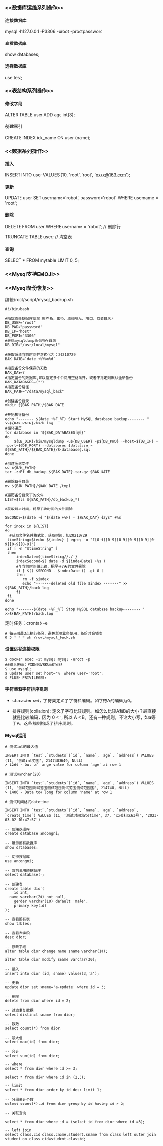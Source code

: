 ### <<数据库运维系列操作>>
#### 连接数据库
mysql -h127.0.0.1 -P3306 -uroot -prootpassword

#### 查看数据库
show databases;

#### 选择数据库
use test;

### <<表结构系列操作>>
#### 修改字段
ALTER TABLE user
ADD age int(3); 

#### 创建索引
CREATE INDEX idx_name
ON user (name);


### <<数据系列操作>>
#### 插入
INSERT INTO user
VALUES (10, 'root', 'root', 'xxxx@163.com');

#### 更新
UPDATE user
SET username='robot', password='robot'
WHERE username = 'root';

#### 删除
DELETE FROM user
WHERE username = 'robot'; // 删除行

TRUNCATE TABLE user; // 清空表

#### 查询
SELECT * FROM mytable LIMIT 0, 5;

### <<Mysql支持EMOJI>>

### <<Mysql备份恢复>>
编辑/root/script/mysql_backup.sh

```
#!/bin/bash
 
#指定连接数据库信息(用户名、密码、连接地址、端口、安装目录)
DB_USER="root"
DB_PWD="password"
DB_IP="host"
DB_PORT="3306"
#是指mysqldump命令所在目录
DB_DIR="/usr/local/mysql"
 
#获取系统当前时间并格式化为：20210729
BAK_DATE=`date +%Y%m%d`
 
#指定备份文件保存的天数
BAK_DAY=7
#指定备份的数据库,可以指定多个中间用空格隔开，或者不指定则默认全部备份
BAK_DATABASES=("")
#指定备份路径
BAK_PATH="/data/mysql_back"
 
#创建备份目录
mkdir ${BAK_PATH}/$BAK_DATE
 
#开始执行备份
echo "------- $(date +%F_%T) Start MySQL database backup-------- " >>${BAK_PATH}/back.log
#循环遍历
for database in "${BAK_DATABASES[@]}"
do  
    ${DB_DIR}/bin/mysqldump -u${DB_USER} -p${DB_PWD} --host=${DB_IP} --port=${DB_PORT} --databases $database > ${BAK_PATH}/${BAK_DATE}/${database}.sql
done
 
#创建压缩文件
cd ${BAK_PATH}
tar -zcPf db_backup_${BAK_DATE}.tar.gz $BAK_DATE
 
#删除备份目录
mv ${BAK_PATH}/$BAK_DATE /tmp1
 
#遍历备份目录下的文件
LIST=$(ls ${BAK_PATH}/db_backup_*)
 
#获取截止时间，将早于改时间的文件删除
 
SECONDS=$(date -d "$(date +%F) - ${BAK_DAY} days" +%s)
 
for index in ${LIST}
do 
  #获取文件名并格式化，获取时间，如20210729
 timeString=$(echo ${index} | egrep -o "?[0-9][0-9][0-9][0-9][0-9][0-9][0-9][0-9]")
 if [ -n "$timeString" ]
 then
     indexDate=${timeString//./-}
     indexSecond=$( date -d ${indexDate} +%s )
     #与当前时间做比较，把早于7天的文件删除
     if [ $(( $SECOND - $indexDate )) -gt 0 ]
     then 
        rm -f $index
        echo "-------deleted old file $index -------" >> ${BAK_PATH}/back.log
     fi
 fi
done
 
echo "-------$(date +%F_%T) Stop MySQL database backup-------- " >>${BAK_PATH}/back.log
```
定时任务：crontab -e

```
# 每天凌晨3点执行备份，避免影响业务使用，备份时会锁表
0 3 * * * sh /root/mysql_back.sh
```

#### 设置远程连接权限
```
$ docker exec -it mysql mysql -uroot -p
##输入密码：PXDN93VRKUm8TeE7
$ use mysql;
$ update user set host='%' where user='root';
$ FLUSH PRIVILEGES;
```

#### 字符集和字符排序规则
- character set，字符集定义了字符和编码。如字符A的编码为0。

- 排序规则(collation): 定义了字符比较规则。如怎么比较A和B的大小？最直接就是比较编码，因为 0 < 1, 所以 A < B。还有一种规则，不论大小写，如a等于A。这些规则构成了排序规则。

#### Mysql运用
```
# 测试int的最大值

INSERT INTO `test`.`students`(`id`, `name`, `age`, `address`) VALUES (11, '测试int范围', 2147483649, NULL)
> 1264 - Out of range value for column 'age' at row 1

# 测试varchar(20)

INSERT INTO `test`.`students`(`id`, `name`, `age`, `address`) VALUES (11, '测试范围测试范围测试范围测试范围测试范围围', 214748, NULL)
> 1406 - Data too long for column 'name' at row 1

# 测试时间格式datetime

INSERT INTO `test`.`students`(`id`, `name`, `age`, `address`, `create_time`) VALUES (11, '测试时间datetime', 37, 'xx孤社区63号', '2023-03-02 10:47:57');

-- 创建数据库
create database andongni; 

-- 展示所有数据库
show databases;

-- 切换数据库
use andongni;

-- 当前使用的数据库
select database();

-- 创建表
create table dior(
	id int,
  name varchar(20) not null,
	gender varchar(10) default 'male', 
	primary key(id)
);

-- 查看所有表
show tables;

-- 查看表字段
desc dior;

-- 修改字段
alter table dior change name sname varchar(10);

alter table dior modify sname varchar(30);

-- 插入
insert into dior (id, sname) values(3,'a');

-- 更新
update dior set sname='a-update' where id = 2;

-- 删除
delete from dior where id = 2;

-- 过滤重复数据
select distinct sname from dior;

-- 数数
select count(*) from dior;

-- 最大值
select max(id) from dior;

-- 合计
select sum(id) from dior;

-- where
select * from dior where id >= 3;

select * from dior where id in (2,3);

-- limit
select * from dior order by id desc limit 1;

-- 分组统计个数
select count(*),id from dior group by id having id > 2;

-- 关联查询

select * from dior where id = (select id from dior where id =3);

-- left join
select class.cid,class.cname,student.sname from class left outer join student on class.cid=student.classid;


```